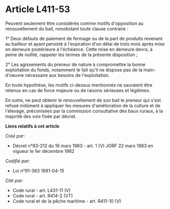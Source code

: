 # Article L411-53

Peuvent seulement être considérés comme motifs d'opposition au renouvellement du bail, nonobstant toute clause contraire :

1° Deux défauts de paiement de fermage ou de la part de produits revenant au bailleur et ayant persisté à l'expiration d'un
délai de trois mois après mise en demeure postérieure à l'échéance. Cette mise en demeure devra, à peine de nullité, rappeler
les termes de la présente disposition ;

2° Les agissements du preneur de nature à compromettre la bonne exploitation du fonds, notamment le fait qu'il ne dispose pas
de la main-d'oeuvre nécessaire aux besoins de l'exploitation.

En toute hypothèse, les motifs ci-dessus mentionnés ne sauraient être retenus en cas de force majeure ou de raisons sérieuses
et légitimes.

En outre, ne peut obtenir le renouvellement de son bail le preneur qui s'est refusé indûment à appliquer les mesures
d'amélioration de la culture et de l'élevage, préconisées par la commission consultative des baux ruraux, à la majorité des
voix fixée par décret.

**Liens relatifs à cet article**

_Créé par_:

  - Décret n°83-212 du 16 mars 1983 - art. 1 (V) JORF 22 mars 1983 en vigueur le 1er décembre 1982

_Codifié par_:

  - Loi n°91-363 1991-04-15

_Cité par_:

  - Code rural - art. L431-11 (V)
  - Code rural - art. R414-2 (VT)
  - Code rural et de la pêche maritime - art. R411-10 (V)
